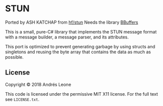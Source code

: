 STUN
====
Ported by ASH KATCHAP from [hf/stun](https://github.com/hf/stun)
Needs the library [BBuffers](https://github.com/forestrf/BBuffer)

This is a small, pure-C# library that implements the STUN message format with a message builder, a message parser, and its attributes.

This port is optimized to prevent generating garbage by using structs and singletons and reusing the byte array that contains the data as much as possible.

## License

Copyright &copy; 2018 Andrés Leone

This code is licensed under the permissive MIT X11 license. For the full text
see `LICENSE.txt`.

